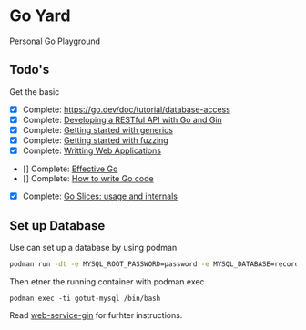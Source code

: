 # Go Yard

Personal Go Playground

## Todo's

Get the basic
* [x] Complete: https://go.dev/doc/tutorial/database-access
* [x] Complete: [Developing a RESTful API with Go and Gin](https://go.dev/doc/tutorial/web-service-gin)
* [x] Complete: [Getting started with generics](https://go.dev/doc/tutorial/generics)
* [x] Complete: [Getting started with fuzzing](https://go.dev/doc/tutorial/fuzz)
* [x] Complete: [Writting Web Applications](https://go.dev/doc/articles/wiki/)
* [] Complete: [Effective Go](https://go.dev/doc/effective_go)
* [] Complete: [How to write Go code](https://go.dev/doc/code)
* [x] Complete: [Go Slices: usage and internals](https://go.dev/blog/slices-intro)

## Set up Database

Use can set up a database by using podman

```bash
podman run -dt -e MYSQL_ROOT_PASSWORD=password -e MYSQL_DATABASE=recordings --name gotut-mysql -p 3306:3306 docker.io/library/mysql
```

Then etner the running container with podman exec

```
podman exec -ti gotut-mysql /bin/bash
```

Read [web-service-gin](https://go.dev/doc/tutorial/web-service-gin) for furhter
instructions.
